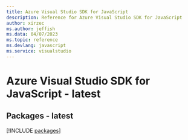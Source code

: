 ```yaml
---
title: Azure Visual Studio SDK for JavaScript
description: Reference for Azure Visual Studio SDK for JavaScript
author: xirzec
ms.author: jeffish
ms.data: 04/07/2023
ms.topic: reference
ms.devlang: javascript
ms.service: visualstudio
---
```

# Azure Visual Studio SDK for JavaScript - latest
## Packages - latest
[!INCLUDE [packages](visual-studio-index.md)]